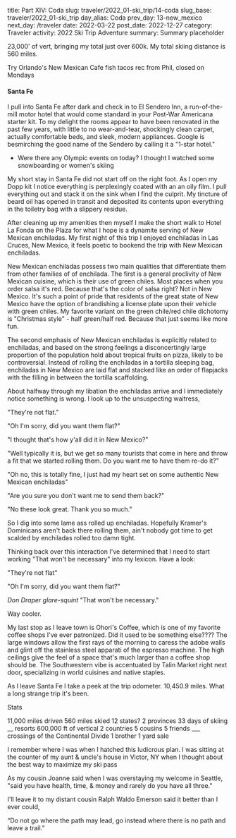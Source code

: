 title: Part XIV: Coda
slug: traveler/2022_01-ski_trip/14-coda
slug_base: traveler/2022_01-ski_trip
day_alias: Coda
prev_day: 13-new_mexico
next_day: /traveler
date: 2022-03-22
post_date: 2022-12-27
category: Traveler
activity: 2022 Ski Trip Adventure
summary: Summary placeholder



23,000' of vert, bringing my total just over 600k. My total skiing distance
is 560 miles.


Try Orlando's New Mexican Cafe fish tacos rec from Phil, closed on Mondays

<h4 class="article-subheader">Santa Fe</h4>
I pull into Santa Fe after dark and check in to El Sendero Inn, a
run-of-the-mill motor hotel that would come standard in your Post-War Americana
starter kit. To my delight the rooms appear to have been renovated in the past
few years, with little to no wear-and-tear, shockingly clean carpet, actually
comfortable beds, and sleek, modern appliances. Google is besmirching the good
name of the Sendero by calling it a "1-star hotel."

* Were there any Olympic events on today? I thought I watched some snowboarding or women's skiing

My short stay in Santa Fe did not start off on the right foot. As I open my Dopp
kit I notice everything is perplexingly coated with an an oily film. I pull
everything out and stack it on the sink when I find the culprit. My tincture of
beard oil has opened in transit and deposited its contents upon everything in
the toiletry bag with a slippery residue.

After cleaning up my amenities then myself I make the short walk to Hotel La
Fonda on the Plaza for what I hope is a dynamite serving of New Mexican
enchiladas. My first night of this trip I enjoyed enchiladas in Las Cruces, New
Mexico, it feels poetic to bookend the trip with New Mexican enchiladas.

New Mexican enchiladas possess two main qualities that differentiate them from
other families of of enchilada. The first is a general proclivity of New Mexican
cuisine, which is their use of green chiles. Most places when you order salsa
it's red. Because that's the color of salsa right? Not in New Mexico. It's such
a point of pride that residents of the great state of New Mexico have the option
of brandishing a license plate upon their vehicle with green chiles. My favorite
variant on the green chile/red chile dichotomy is "Christmas style" - half
green/half red. Because that just seems like more fun.

The second emphasis of New Mexican enchiladas is explicitly related to
enchiladas, and based on the strong feelings a disconcertingly large proportion
of the population hold about tropical fruits on pizza, likely to be controversial.
Instead of rolling the enchiladas in a tortilla sleeping bag, enchiladas in New
Mexico are laid flat and stacked like an order of flapjacks with the filling
in between the tortilla scaffolding.

About halfway through my libation the enchiladas arrive and I immediately
notice something is wrong. I look up to the unsuspecting waitress,

"They're not flat."

"Oh I'm sorry, did you want them flat?"

"I thought that's how y'all did it in New Mexico?"

"Well typically it is, but we get so many tourists that come in here and throw
a fit that we started rolling them. Do you want me to have them
re-do it?"

"Oh no, this is totally fine, I just had my heart set on some authentic New
Mexican enchiladas"

"Are you sure you don't want me to send them back?"

"No these look great. Thank you so much."

So I dig into some lame ass rolled up enchiladas. Hopefully Kramer's Dominicans
aren't back there rolling them, ain't nobody got time to get scalded by
enchiladas rolled too damn tight.

Thinking back over this interaction I've determined that I need to start working
"That won't be necessary" into my lexicon. Have a look:

"They're not flat"

"Oh I'm sorry, did you want them flat?"

*Don Draper glare-squint* "That won't be necessary."

Way cooler.


My last stop as I leave town is Ohori's Coffee, which is one of my favorite
coffee shops I've ever patronized. Did it used to be something else????
The large windows allow the first rays of the morning to caress the adobe walls
and glint off the
stainless steel apparati of the espresso machine. The high ceilings give the
feel of a space that's much larger than a coffee shop should be. The Southwestern
vibe is accentuated by Talin Market right next door, specializing in world
cuisines and native staples.



As I leave Santa Fe I take a peek at the trip odometer. 10,450.9 miles. What a
long strange trip it's been.

Stats

11,000 miles driven
560 miles skied
12 states?
2 provinces
33 days of skiing
__ resorts
600,000 ft of vertical
2 countries
5 cousins
5 friends
___ crossings of the Continental Divide
1 brother
1 yard sale

I remember where I was when I hatched this ludicrous plan. I was sitting at the
counter of my aunt & uncle's house in Victor, NY when I thought about the best
way to maximize my ski pass


As my cousin Joanne said when I was overstaying my welcome in Seattle, "said you
have health, time, & money and rarely do you have all three."

I'll leave it to my distant cousin Ralph Waldo Emerson said it better than I
ever could,

<div class="mx-3 fs-5 fst-italic text-muted">“Do not go where the path may lead, go instead where there is no path and leave a trail.”</div>